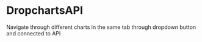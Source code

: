 # DropchartsAPI
Navigate through different charts in the same tab through dropdown button and connected to API
